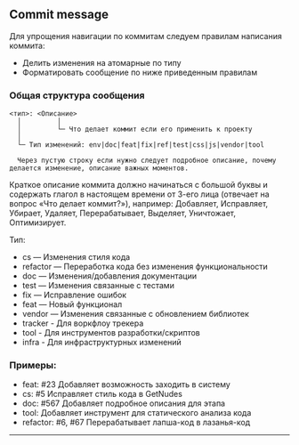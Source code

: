 ## Commit message

Для упрощения навигации по коммитам следуем правилам написания коммита:

- Делить изменения на атомарные по типу
- Форматировать сообщение по ниже приведенным правилам

### Общая структура сообщения

```text
<тип>: <Описание>
  │         │
  │         └─ Что делает коммит если его применить к проекту              
  │
  └─ Тип изменений: env|doc|feat|fix|ref|test|css|js|vendor|tool
  
  Через пустую строку если нужно следует подробное описание, почему делается изменение, описание важных моментов.
```

Краткое описание коммита должно начинаться с большой буквы и содержать глагол в настоящем времени
от 3-его лица (отвечает на вопрос «Что делает коммит?»), например:
Добавляет, Исправляет, Убирает, Удаляет, Перерабатывает, Выделяет, Уничтожает, Оптимизирует.

Тип:
- cs — Изменения стиля кода
- refactor — Переработка кода без изменения функциональности
- doc — Изменения/добавления документации
- test — Изменения связанные с тестами
- fix — Исправление ошибок
- feat — Новый функционал
- vendor — Изменения связанные с обновлением библиотек
- tracker - Для воркфлоу трекера
- tool - Для инструментов разработки/скриптов
- infra - Для инфраструктурных изменений

### Примеры:

- feat: #23 Добавляет возможность заходить в систему
- cs: #5 Исправляет стиль кода в GetNudes
- doc: #567 Добавляет подробное описания для этапа
- tool: Добавляет инструмент для статического анализа кода
- refactor: #6, #67 Перерабатывает лапша-код в лазанья-код

---
